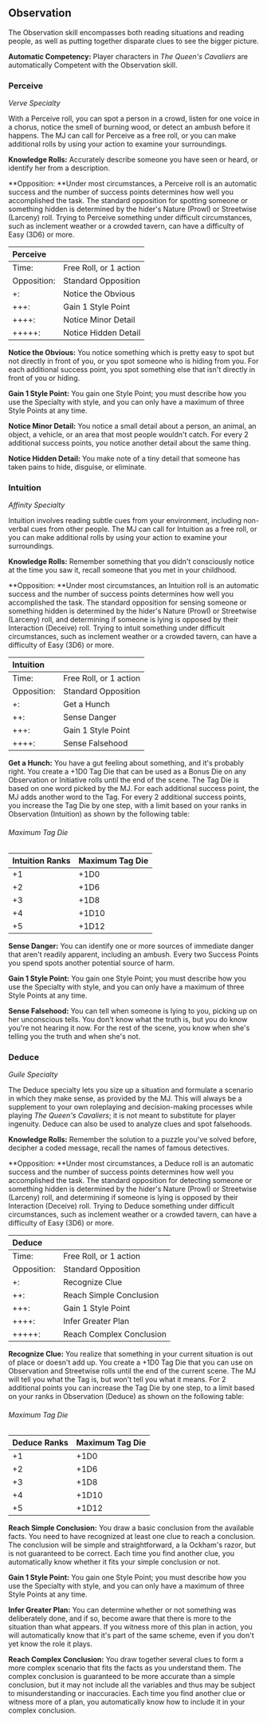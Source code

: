 ##  Observation

The Observation skill encompasses both reading situations and reading
people, as well as putting together disparate clues to see the bigger
picture.

**Automatic Competency:** Player characters in *The Queen's Cavaliers*
are automatically Competent with the Observation skill.

### Perceive

*Verve Specialty*

With a Perceive roll, you can spot a person in a crowd, listen for one
voice in a chorus, notice the smell of burning wood, or detect an ambush
before it happens. The MJ can call for Perceive as a free roll, or you
can make additional rolls by using your action to examine your
surroundings.

**Knowledge Rolls:** Accurately describe someone you have seen or heard,
or identify her from a description.

**Opposition: **Under most circumstances, a Perceive roll is an
automatic success and the number of success points determines how well
you accomplished the task. The standard opposition for spotting someone
or something hidden is determined by the hider's Nature (Prowl) or
Streetwise (Larceny) roll. Trying to Perceive something under difficult
circumstances, such as inclement weather or a crowded tavern, can have a
difficulty of Easy (3D6) or more.

| Perceive |      |
| :---- | :---- |
| Time:   | Free Roll, or 1 action |
| Opposition:   | Standard Opposition |
| +:   | Notice the Obvious |
| +++:   | Gain 1 Style Point |
| ++++:   | Notice Minor Detail |
| +++++:   | Notice Hidden Detail |

**Notice the Obvious:** You notice something which is pretty easy to
spot but not directly in front of you, or you spot someone who is hiding
from you. For each additional success point, you spot something else
that isn't directly in front of you or hiding.

**Gain 1 Style Point:** You gain one Style Point; you must describe how
you use the Specialty with style, and you can only have a maximum of
three Style Points at any time.

**Notice Minor Detail:** You notice a small detail about a person, an
animal, an object, a vehicle, or an area that most people wouldn't
catch. For every 2 additional success points, you notice another detail
about the same thing.

**Notice Hidden Detail:** You make note of a tiny detail that someone
has taken pains to hide, disguise, or eliminate.

### Intuition

*Affinity Specialty*

Intuition involves reading subtle cues from your environment, including
non-verbal cues from other people. The MJ can call for Intuition as a
free roll, or you can make additional rolls by using your action to
examine your surroundings.

**Knowledge Rolls:** Remember something that you didn't consciously
notice at the time you saw it, recall someone that you met in your
childhood.

**Opposition: **Under most circumstances, an Intuition roll is an
automatic success and the number of success points determines how well
you accomplished the task. The standard opposition for sensing someone
or something hidden is determined by the hider's Nature (Prowl) or
Streetwise (Larceny) roll, and determining if someone is lying is
opposed by their Interaction (Deceive) roll. Trying to intuit something
under difficult circumstances, such as inclement weather or a crowded
tavern, can have a difficulty of Easy (3D6) or more.

| Intuition |    |
| :------ | :---- |
| Time:   | Free Roll, or 1 action |
| Opposition:   | Standard Opposition |
| +:   | Get a Hunch |
| ++:   | Sense Danger |
| +++:   | Gain 1 Style Point |
| ++++:   | Sense Falsehood |

**Get a Hunch:** You have a gut feeling about something, and it's
probably right. You create a +1D0 Tag Die that can be used as a Bonus
Die on any Observation or Initiative rolls until the end of the scene.
The Tag Die is based on one word picked by the MJ. For each additional
success point, the MJ adds another word to the Tag. For every 2
additional success points, you increase the Tag Die by one step, with a
limit based on your ranks in Observation (Intuition) as shown by the
following table:

###### Maximum Tag Die

| Intuition Ranks | Maximum Tag Die |
| --------------- | --------------- |
| \+1             | \+1D0           |
| \+2             | \+1D6           |
| \+3             | \+1D8           |
| \+4             | \+1D10          |
| \+5             | \+1D12          |

**Sense Danger:** You can identify one or more sources of immediate
danger that aren't readily apparent, including an ambush. Every two
Success Points you spend spots another potential source of harm.

**Gain 1 Style Point:** You gain one Style Point; you must describe how
you use the Specialty with style, and you can only have a maximum of
three Style Points at any time.

**Sense Falsehood:** You can tell when someone is lying to you, picking
up on her unconscious tells. You don't know what the truth is, but you
do know you're not hearing it now. For the rest of the scene, you know
when she's telling you the truth and when she's not.

### Deduce

*Guile Specialty*

The Deduce specialty lets you size up a situation and formulate a
scenario in which they make sense, as provided by the MJ. This will
always be a supplement to your own roleplaying and decision-making
processes while playing *The Queen's Cavaliers*; it is not meant to
substitute for player ingenuity. Deduce can also be used to analyze
clues and spot falsehoods.

**Knowledge Rolls:** Remember the solution to a puzzle you've solved
before, decipher a coded message, recall the names of famous detectives.

**Opposition: **Under most circumstances, a Deduce roll is an automatic
success and the number of success points determines how well you
accomplished the task. The standard opposition for detecting someone or
something hidden is determined by the hider's Nature (Prowl) or
Streetwise (Larceny) roll, and determining if someone is lying is
opposed by their Interaction (Deceive) roll. Trying to Deduce something
under difficult circumstances, such as inclement weather or a crowded
tavern, can have a difficulty of Easy (3D6) or more.

| Deduce |      |
| :----- | :----- |
| Time:   | Free Roll, or 1 action |
| Opposition:   | Standard Opposition |
| +:   | Recognize Clue |
| ++:   | Reach Simple Conclusion |
| +++:   | Gain 1 Style Point |
| ++++:   | Infer Greater Plan |
| +++++:   | Reach Complex Conclusion |

**Recognize Clue:** You realize that something in your current situation
is out of place or doesn't add up. You create a +1D0 Tag Die that you
can use on Observation and Streetwise rolls until the end of the current
scene. The MJ will tell you what the Tag is, but won't tell you what it
means. For 2 additional points you can increase the Tag Die by one step,
to a limit based on your ranks in Observation (Deduce) as shown on the
following table:

###### Maximum Tag Die

| Deduce Ranks | Maximum Tag Die |
| ------------ | --------------- |
| \+1          | \+1D0           |
| \+2          | \+1D6           |
| \+3          | \+1D8           |
| \+4          | \+1D10          |
| \+5          | \+1D12          |

**Reach Simple Conclusion:** You draw a basic conclusion from the
available facts. You need to have recognized at least one clue to reach
a conclusion. The conclusion will be simple and straightforward, a la
Ockham's razor, but is not guaranteed to be correct. Each time you find
another clue, you automatically know whether it fits your simple
conclusion or not.

**Gain 1 Style Point:** You gain one Style Point; you must describe how
you use the Specialty with style, and you can only have a maximum of
three Style Points at any time.

**Infer Greater Plan:** You can determine whether or not something was
deliberately done, and if so, become aware that there is more to the
situation than what appears. If you witness more of this plan in action,
you will automatically know that it's part of the same scheme, even if
you don't yet know the role it plays.

**Reach Complex Conclusion:** You draw together several clues to form a
more complex scenario that fits the facts as you understand them. The
complex conclusion is guaranteed to be more accurate than a simple
conclusion, but it may not include all the variables and thus may be
subject to misunderstanding or inaccuracies. Each time you find another
clue or witness more of a plan, you automatically know how to include it
in your complex conclusion.

